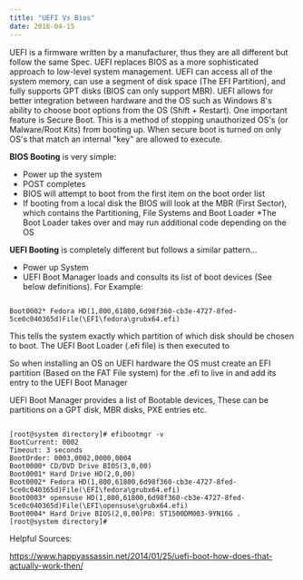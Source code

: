 ```yaml
---
title: "UEFI Vs Bios"
date: 2016-04-15
---
```


UEFI is a firmware written by a manufacturer, thus they are all different but follow the same Spec. UEFI replaces BIOS as a more sophisticated approach to low-level system management. UEFI can access all of the system memory, can use a segment of disk space (The EFI Partition), and fully supports GPT disks (BIOS can only support MBR). UEFI allows for better integration between hardware and the OS such as Windows 8's ability to choose boot options from the OS (Shift + Restart). One important feature is Secure Boot. This is a method of stopping unauthorized OS's (or Malware/Root Kits) from booting up. When secure boot is turned on only OS's that match an internal "key" are allowed to execute.

**BIOS Booting** is very simple:
* Power up the system
* POST completes
* BIOS will attempt to boot from the first item on the boot order list
* If booting from a local disk the BIOS will look at the MBR (First Sector), which contains the Partitioning, File Systems and Boot Loader
*The Boot Loader takes over and may run additional code depending on the OS

**UEFI Booting** is completely different but follows a similar pattern...
* Power up System
* UEFI Boot Manager loads and consults its list of boot devices (See below definitions). For Example:

```plain

Boot0002* Fedora HD(1,800,61800,6d98f360-cb3e-4727-8fed-5ce0c040365d)File(\EFI\fedora\grubx64.efi)

```

This tells the system exactly which partition of which disk should be chosen to boot. The UEFI Boot Loader (.efi file) is then executed to

So when installing an OS on UEFI hardware the OS must create an EFI partition (Based on the FAT File system) for the .efi to live in and add its entry to the UEFI Boot Manager

UEFI Boot Manager provides a list of Bootable devices, These can be partitions on a GPT disk, MBR disks, PXE entries etc.

```plain

[root@system directory]# efibootmgr -v
BootCurrent: 0002
Timeout: 3 seconds
BootOrder: 0003,0002,0000,0004
Boot0000* CD/DVD Drive BIOS(3,0,00)
Boot0001* Hard Drive HD(2,0,00)
Boot0002* Fedora HD(1,800,61800,6d98f360-cb3e-4727-8fed-5ce0c040365d)File(\EFI\fedora\grubx64.efi)
Boot0003* opensuse HD(1,800,61800,6d98f360-cb3e-4727-8fed-5ce0c040365d)File(\EFI\opensuse\grubx64.efi)
Boot0004* Hard Drive BIOS(2,0,00)P0: ST1500DM003-9YN16G .
[root@system directory]#

```

Helpful Sources:

<a href="https://www.happyassassin.net/2014/01/25/uefi-boot-how-does-that-actually-work-then/">https://www.happyassassin.net/2014/01/25/uefi-boot-how-does-that-actually-work-then/</a>